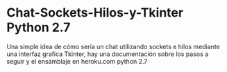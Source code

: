 # Chat-Sockets-Hilos-y-Tkinter Python 2.7
Una simple idea de cómo sería un chat utilizando sockets e hilos mediante una interfaz grafica Tkinter, hay una documentación sobre los pasos a seguir y el ensamblaje en heroku.com python 2.7
